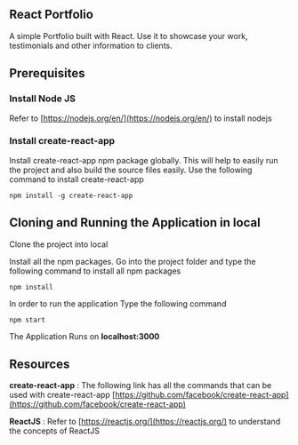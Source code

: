 ## React Portfolio
A simple Portfolio built with React. Use it to showcase your work, testimonials and other information to clients.

## Prerequisites

### Install Node JS

Refer to  [https://nodejs.org/en/](https://nodejs.org/en/)  to install nodejs

### Install create-react-app

Install create-react-app npm package globally. This will help to easily run the project and also build the source files easily. Use the following command to install create-react-app

`npm install -g create-react-app`

## Cloning and Running the Application in local

Clone the project into local

Install all the npm packages. Go into the project folder and type the following command to install all npm packages

`npm install`

In order to run the application Type the following command

`npm start`

The Application Runs on  **localhost:3000**


## Resources

**create-react-app**  : The following link has all the commands that can be used with create-react-app  [https://github.com/facebook/create-react-app](https://github.com/facebook/create-react-app)

**ReactJS**  : Refer to  [https://reactjs.org/](https://reactjs.org/)  to understand the concepts of ReactJS

